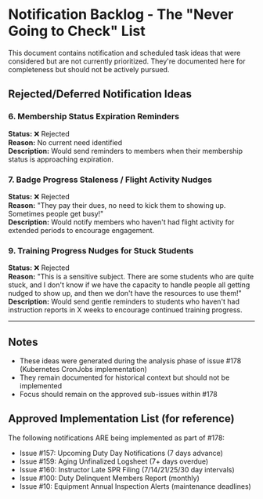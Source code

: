 # Notification Backlog - The "Never Going to Check" List

This document contains notification and scheduled task ideas that were considered but are not currently prioritized. They're documented here for completeness but should not be actively pursued.

## Rejected/Deferred Notification Ideas

### 6. Membership Status Expiration Reminders
**Status:** ❌ Rejected  
**Reason:** No current need identified  
**Description:** Would send reminders to members when their membership status is approaching expiration.

### 7. Badge Progress Staleness / Flight Activity Nudges  
**Status:** ❌ Rejected  
**Reason:** "They pay their dues, no need to kick them to showing up. Sometimes people get busy!"  
**Description:** Would notify members who haven't had flight activity for extended periods to encourage engagement.

### 9. Training Progress Nudges for Stuck Students
**Status:** ❌ Rejected  
**Reason:** "This is a sensitive subject. There are some students who are quite stuck, and I don't know if we have the capacity to handle people all getting nudged to show up, and then we don't have the resources to use them!"  
**Description:** Would send gentle reminders to students who haven't had instruction reports in X weeks to encourage continued training progress.

---

## Notes
- These ideas were generated during the analysis phase of issue #178 (Kubernetes CronJobs implementation)
- They remain documented for historical context but should not be implemented
- Focus should remain on the approved sub-issues within #178

## Approved Implementation List (for reference)
The following notifications ARE being implemented as part of #178:
- Issue #157: Upcoming Duty Day Notifications (7 days advance)  
- Issue #159: Aging Unfinalized Logsheet (7+ days overdue)
- Issue #160: Instructor Late SPR Filing (7/14/21/25/30 day intervals)
- Issue #100: Duty Delinquent Members Report (monthly)
- Issue #10: Equipment Annual Inspection Alerts (maintenance deadlines)